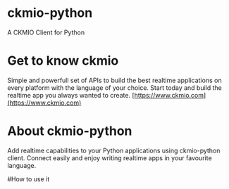 # ckmio-python
A CKMIO Client for Python

# Get to know ckmio
Simple and powerfull set of APIs to build the best realtime applications on every platform with the language of your choice. Start today and build the realtime app you always wanted to create.
[https://www.ckmio.com](https://www.ckmio.com)

# About ckmio-python
Add realtime capabilities to your Python applications using ckmio-python client. Connect easily and enjoy writing realtime apps in your favourite language.

#How to use it
